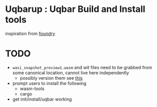 # Uqbarup : Uqbar Build and Install tools
inspiration from [foundry](https://github.com/foundry-rs/foundry)

# TODO
- `wasi_snapshot_preview1.wasm` and wit files need to be grabbed from some canonical location, cannot live here independently
    - possibly version them see [this](https://component-model.bytecodealliance.org/creating-and-consuming/composing.html)
- prompt users to install the following
    - wasm-tools
    - cargo
- get init/install/uqbar working
